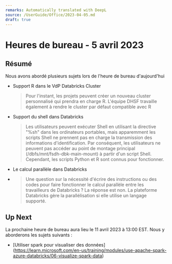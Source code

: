```yaml
---
remarks: Automatically translated with DeepL
source: /UserGuide/Office/2023-04-05.md
draft: true
---
```


# Heures de bureau - 5 avril 2023

## Résumé

Nous avons abordé plusieurs sujets lors de l'heure de bureau d'aujourd'hui

- Support R dans le VdP Databricks Cluster

  > Pour l'instant, les projets peuvent créer un nouveau cluster personnalisé qui prendra en charge R.
  > L'équipe DHSF travaille également à rendre le cluster par défaut compatible avec R

- Support du shell dans Databricks

  > Les utilisateurs peuvent exécuter Shell en utilisant la directive "%sh" dans les ordinateurs portables, mais apparemment les scripts Shell ne prennent pas en charge la transmission des informations d'identification. Par conséquent, les utilisateurs ne peuvent pas accéder au point de montage principal (/dbfs/mnt/fsdh-dbk-main-mount) à partir d'un script Shell. Cependant, les scripts Python et R sont connus pour fonctionner.

- Le calcul parallèle dans Databricks
-
  > Une question sur la nécessité d'écrire des instructions ou des codes pour faire fonctionner le calcul parallèle entre les travailleurs de Databricks ? La réponse est non. La plateforme Databricks gère la parallélisation si elle utilise un langage supporté.

## Up Next

La prochaine heure de bureau aura lieu le 11 avril 2023 à 13:00 EST. Nous y aborderons les sujets suivants :

- [Utiliser spark pour visualiser des données] (https://learn.microsoft.com/en-us/training/modules/use-apache-spark-azure-databricks/06-visualize-spark-data)
